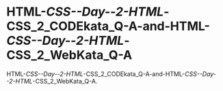 # HTML-_CSS--Day--2-HTML_-CSS_2_CODEkata_Q-A-and-HTML-_CSS--Day--2-HTML_-CSS_2_WebKata_Q-A
HTML-_CSS--Day--2-HTML_-CSS_2_CODEkata_Q-A-and-HTML-_CSS--Day--2-HTML_-CSS_2_WebKata_Q-A.

